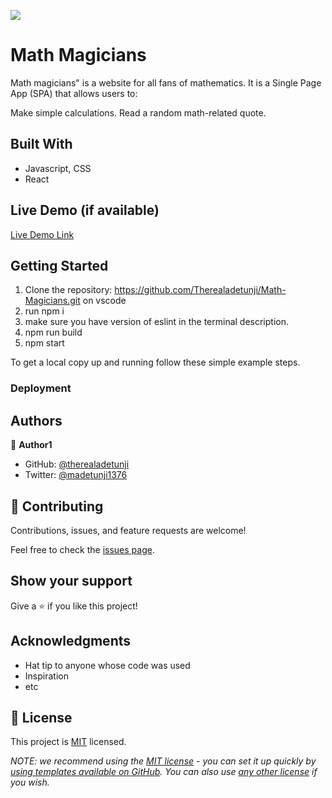 ![](https://img.shields.io/badge/Microverse-blueviolet)

# Math Magicians

Math magicians" is a website for all fans of mathematics. It is a Single Page App (SPA) that allows users to:

Make simple calculations.
Read a random math-related quote.

## Built With

- Javascript, CSS
- React

## Live Demo (if available)

[Live Demo Link](https://livedemo.com)

## Getting Started

1. Clone the repository: https://github.com/Therealadetunji/Math-Magicians.git on vscode
2. run npm i
3. make sure you have version of eslint in the terminal description.
4. npm run build
5. npm start

To get a local copy up and running follow these simple example steps.

### Deployment

## Authors

👤 **Author1**

- GitHub: [@therealadetunji](https://github.com/therealadetunji)
- Twitter: [@madetunji1376](https://twitter.com/tmadetunji1376)

## 🤝 Contributing

Contributions, issues, and feature requests are welcome!

Feel free to check the [issues page](../../issues/).

## Show your support

Give a ⭐️ if you like this project!

## Acknowledgments

- Hat tip to anyone whose code was used
- Inspiration
- etc

## 📝 License

This project is [MIT](./LICENSE) licensed.

_NOTE: we recommend using the [MIT license](https://choosealicense.com/licenses/mit/) - you can set it up quickly by [using templates available on GitHub](https://docs.github.com/en/communities/setting-up-your-project-for-healthy-contributions/adding-a-license-to-a-repository). You can also use [any other license](https://choosealicense.com/licenses/) if you wish._
